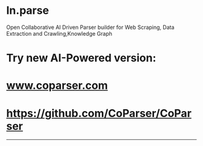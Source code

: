 
In.parse
=========
 


Open Collaborative AI Driven Parser builder for Web Scraping, Data Extraction and Crawling,Knowledge Graph

 


# Try new AI-Powered version:
# www.coparser.com
# https://github.com/CoParser/CoParser
-----
